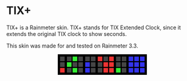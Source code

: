 # TIX+

TIX+ is a Rainmeter skin. TIX+ stands for TIX Extended Clock, since it extends the original TIX clock to show seconds.

This skin was made for and tested on Rainmeter 3.3.

<p align="center"><img src="132619.png"></p>
